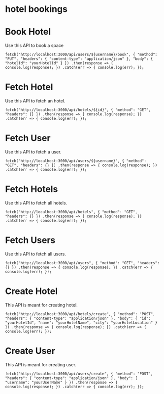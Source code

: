 # hotel bookings

# Book Hotel

Use this API to book a space

`fetch("http://localhost:3000/api/users/${username}/book", { "method": "PUT", "headers": { "content-type": "application/json" }, "body": { "hotelId": "yourHotelId" } }) .then(response => { console.log(response); }) .catch(err => { console.log(err); });`

# Fetch Hotel

Use this API to fetch an hotel.

`fetch("http://localhost:3000/api/hotels/${id}", { "method": "GET", "headers": {} }) .then(response => { console.log(response); }) .catch(err => { console.log(err); });`

# Fetch User

Use this API to fetch a user.

`fetch("http://localhost:3000/api/users/${username}", { "method": "GET", "headers": {} }) .then(response => { console.log(response); }) .catch(err => { console.log(err); });`

# Fetch Hotels

Use this API to fetch all hotels.

`fetch("http://localhost:3000/api/hotels", { "method": "GET", "headers": {} }) .then(response => { console.log(response); }) .catch(err => { console.log(err); });`

# Fetch Users

Use this API to fetch all users.

`fetch("http://localhost:3000/api/users", { "method": "GET", "headers": {} }) .then(response => { console.log(response); }) .catch(err => { console.log(err); });`

# Create Hotel

This API is meant for creating hotel.

`fetch("http://localhost:3000/api/hotels/create", { "method": "POST", "headers": { "content-type": "application/json" }, "body": { "id": "yourHotelId", "name": "yourHotelName", "city": "yourHotelLocation" } }) .then(response => { console.log(response); }) .catch(err => { console.log(err); });`

# Create User

This API is meant for creating user.

`fetch("http://localhost:3000/api/users/create", { "method": "POST", "headers": { "content-type": "application/json" }, "body": { "username": "yourUserName" } }) .then(response => { console.log(response); }) .catch(err => { console.log(err); });`
